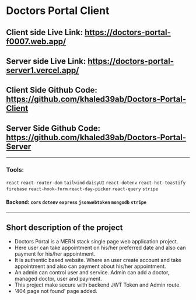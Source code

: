 # Doctors Portal Client 
## Client side Live Link: https://doctors-portal-f0007.web.app/
## Server side Live Link: https://doctors-portal-server1.vercel.app/
## Client Side Github Code: https://github.com/khaled39ab/Doctors-Portal-Client
## Server Side Github Code: https://github.com/khaled39ab/Doctors-Portal-Server
***
### Tools:
`react` `react-router-dom` `tailwind` `daisyUI` `react-dotenv` `react-hot-toastify` `firebase` `react-hook-form` `react-day-picker` `react-query` `stripe`
#### Backend: `cors` `dotenv` `express` `jsonwebtoken` `mongodb` `stripe`
***
## Short description of the project
* Doctors Portal is a MERN stack single page web application project.
* Here user can take appointment on his/her preferred date and also can payment for his/her appointment. 
* It is authentic based website. Where an user create account and take appointment and also can payment about his/her appointment.
* An admin can control user and service. Admin can add a doctor, managed doctor, user and payment.
* This project make secure with backend JWT Token and Admin route.
* '404 page not found' page added. 